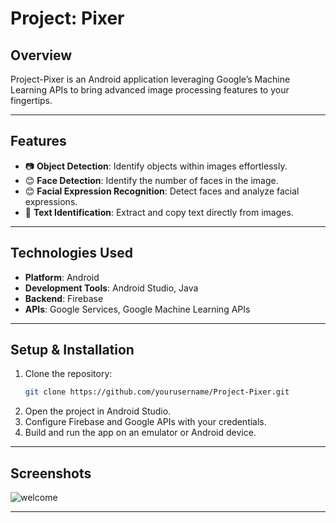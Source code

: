 # **Project: Pixer**

## **Overview**  
Project-Pixer is an Android application leveraging Google’s Machine Learning APIs to bring advanced image processing features to your fingertips.

---

## **Features**  
- 📷 **Object Detection**: Identify objects within images effortlessly.  
- 😊 **Face Detection**: Identify the number of faces in the image.  
- 😊 **Facial Expression Recognition**: Detect faces and analyze facial expressions.  
- 📝 **Text Identification**: Extract and copy text directly from images.

---

## **Technologies Used**  
- **Platform**: Android  
- **Development Tools**: Android Studio, Java  
- **Backend**: Firebase  
- **APIs**: Google Services, Google Machine Learning APIs  

---

## **Setup & Installation**  
1. Clone the repository:  
   ```bash
   git clone https://github.com/yourusername/Project-Pixer.git
2. Open the project in Android Studio.
3. Configure Firebase and Google APIs with your credentials.
4. Build and run the app on an emulator or Android device.

---

## **Screenshots**  

![welcome](https://github.com/user-attachments/assets/fb2c7f2a-5cd1-4768-802a-948221a7e709)

---






